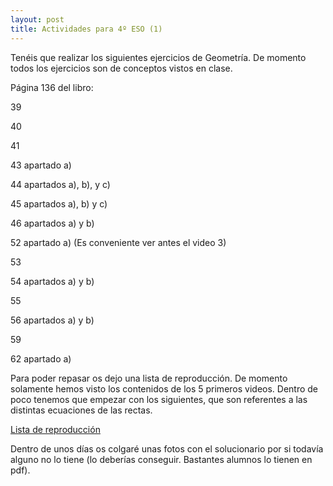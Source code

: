 ```yaml
---
layout: post
title: Actividades para 4º ESO (1)
---
```


Tenéis que realizar los siguientes ejercicios de Geometría. De momento todos los ejercicios son de conceptos vistos en clase.

Página 136 del libro:

39

40

41

43 apartado a)

44 apartados a), b), y c)

45 apartados a), b) y c)

46 apartados a) y b)

52 apartado a) (Es conveniente ver antes el video 3)

53

54 apartados a) y b)

55

56 apartados a) y b)

59

62 apartado a)

Para poder repasar os dejo una lista de reproducción. De momento solamente hemos visto los contenidos de los 5 primeros videos. Dentro de poco tenemos que empezar con los siguientes, que son referentes a las distintas ecuaciones de las rectas.

[Lista de reproducción](https://www.youtube.com/playlist?list=PLpbLLqs33gIkold1QeRtksdHhyF8yMZJX)

Dentro de unos días os colgaré unas fotos con el solucionario por si todavía alguno no lo tiene (lo deberías conseguir. Bastantes alumnos lo tienen en pdf).